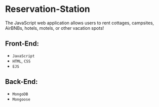 # Reservation-Station
The JavaScript web application allows users to rent cottages, campsites, AirBNBs, hotels, motels, or other vacation spots!

## Front-End: 
- `JavaScript`
- `HTML`, `CSS`
- `EJS`

## Back-End:
- `MongoDB`
- `Mongoose`
